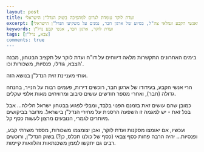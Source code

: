 ```yaml
---
layout: post
title: ועדת לוקר עומדת לגרום למהפיכה בשוק הנדל"ן הישראלי
excerpt: [רבים מאנשי הקבע וגמלאי צה"ל, בסיוע של ארגון חבר, נמנים על משקיעי הנדל"ן הישראלי.]
keywords: ועדת לוקר, ארגון חבר, אנשי קבע נדל"ן
tags: [צבא, נדל"ן]
comments: true
---
```

בימים האחרונים התקשרות מלאה דיווחים על דו"ח ועדת לוקר על תקציב הבטחון, מבנה הצבא, גודלו, פנסיות, משכורות וכו'.

אותי מעניינת זוית הנדל"ן בנושא הזה.

הרי אנשי הקבע, בעידודו של ארגון חבר, רוכשים דירות, פעמים רבות על הנייר, בהנחה גדולה (חבר), ואחרי מספר חודשים עושים סיבוב ומרוויחים מאות אלפי שקלים. 

כמובן שהם עושים זאת בזמנם הפנוי בלבד, ומבלי לפגוע בבטחון ישראל חלילה... אבל בכל זאת - יש למגמה זו השפעה הרסנית על מחירי הנדל"ן בישראל. מדובר בביקושים מיותרים לגמרי, הנובעים מרצון לעשות כסף קל.

ועכשיו, אם יאומצו מסקנות ועדת לוקר, ואכן יצומצמו משכורות, מספר משרתי קבע, ופנסיות... יהיה הרבה פחות כסף צבאי (כסף של כולנו תכלס, כן?) בשוק הנדל"ן, ורוכשים רבים גם יתקשו לממן משכנתאות והלוואות קיימות.